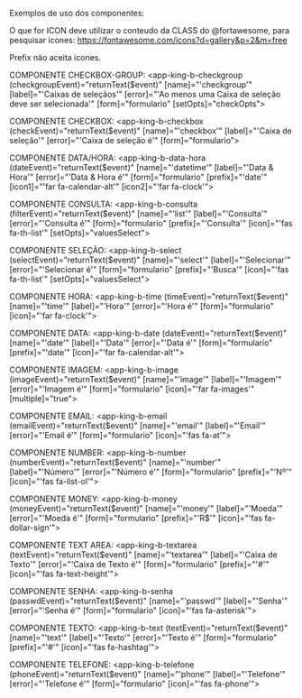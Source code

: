 Exemplos de uso dos componentes:

O que for ICON deve utilizar o conteudo da CLASS do @fortawesome, para pesquisar icones: 
https://fontawesome.com/icons?d=gallery&p=2&m=free

Prefix não aceita icones.

COMPONENTE CHECKBOX-GROUP:
    <app-king-b-checkgroup 
    (checkgroupEvent)="returnText($event)" 
    [name]="'checkgroup'" 
    [label]="'Caixas de seleçãos'"
    [error]="'Ao menos uma Caixa de seleção deve ser selecionada'" 
    [form]="formulario" 
    [setOpts]="checkOpts">
    </app-king-b-checkgroup>

COMPONENTE CHECKBOX: 
    <app-king-b-checkbox 
    (checkEvent)="returnText($event)" 
    [name]="'checkbox'" 
    [label]="'Caixa de seleção'"
    [error]="'Caixa de seleção é'" 
    [form]="formulario">
    </app-king-b-checkbox>

COMPONENTE DATA/HORA: 
    <app-king-b-data-hora 
    (dateEvent)="returnText($event)" 
    [name]="'datetime'" 
    [label]="'Data & Hora'"
    [error]="'Data & Hora é'" 
    [form]="formulario" 
    [prefix]="'date'" 
    [icon1]="'far fa-calendar-alt'"
    [icon2]="'far fa-clock'">
    </app-king-b-data-hora>

COMPONENTE CONSULTA:
    <app-king-b-consulta 
    (filterEvent)="returnText($event)" 
    [name]="'list'" 
    [label]="'Consulta'" 
    [error]="'Consulta é'"
    [form]="formulario" 
    [prefix]="'Consulta'" 
    [icon]="'fas fa-th-list'" 
    [setOpts]="valuesSelect">
    </app-king-b-consulta>

COMPONENTE SELEÇÃO:
    <app-king-b-select 
    (selectEvent)="returnText($event)" 
    [name]="'select'" 
    [label]="'Selecionar'"
    [error]="'Selecionar é'" 
    [form]="formulario" 
    [prefix]="'Busca'" 
    [icon]="'fas fa-th-list'"
    [setOpts]="valuesSelect">
    </app-king-b-select>

COMPONENTE HORA:
    <app-king-b-time 
    (timeEvent)="returnText($event)" 
    [name]="'time'" 
    [label]="'Hora'" 
    [error]="'Hora é'"
    [form]="formulario" 
    [icon]="'far fa-clock'">
    </app-king-b-time>

COMPONENTE DATA:
    <app-king-b-date 
    (dateEvent)="returnText($event)" 
    [name]="'date'" 
    [label]="'Data'" 
    [error]="'Data é'"
    [form]="formulario" 
    [prefix]="'date'" 
    [icon]="'far fa-calendar-alt'">
    </app-king-b-date>

COMPONENTE IMAGEM:
    <app-king-b-image 
    (imageEvent)="returnText($event)" 
    [name]="'image'" 
    [label]="'Imagem'" 
    [error]="'Imagem é'"
    [form]="formulario" 
    [icon]="'far fa-images'" 
    [multiple]="true">
    </app-king-b-image>

COMPONENTE EMAIL:
    <app-king-b-email 
    (emailEvent)="returnText($event)" 
    [name]="'email'" 
    [label]="'Email'" 
    [error]="'Email é'"
    [form]="formulario" 
    [icon]="'fas fa-at'">
    </app-king-b-email>

COMPONENTE NUMBER:
    <app-king-b-number 
    (numberEvent)="returnText($event)" 
    [name]="'number'" 
    [label]="'Número'" 
    [error]="'Número é'"
    [form]="formulario" 
    [prefix]="'Nº'" 
    [icon]="'fas fa-list-ol'">
    </app-king-b-number>

COMPONENTE MONEY:
    <app-king-b-money 
    (moneyEvent)="returnText($event)" 
    [name]="'money'" 
    [label]="'Moeda'" 
    [error]="'Moeda é'"
    [form]="formulario" 
    [prefix]="'R$'" 
    [icon]="'fas fa-dollar-sign'">
    </app-king-b-money>


COMPONENTE TEXT AREA:
    <app-king-b-textarea 
    (textEvent)="returnText($event)" 
    [name]="'textarea'" 
    [label]="'Caixa de Texto'"
    [error]="'Caixa de Texto é'" 
    [form]="formulario" 
    [prefix]="'#'" 
    [icon]="'fas fa-text-height'">
    </app-king-b-textarea>

COMPONENTE SENHA:
    <app-king-b-senha 
    (passwdEvent)="returnText($event)" 
    [name]="'passwd'" 
    [label]="'Senha'" 
    [error]="'Senha é'"
    [form]="formulario" 
    [icon]="'fas fa-asterisk'">
    </app-king-b-senha>


COMPONENTE TEXTO:
    <app-king-b-text 
    (textEvent)="returnText($event)" 
    [name]="'text'" 
    [label]="'Texto'" 
    [error]="'Texto é'"
    [form]="formulario" 
    [prefix]="'#'" 
    [icon]="'fas fa-hashtag'">
    </app-king-b-text>

COMPONENTE TELEFONE:
    <app-king-b-telefone 
    (phoneEvent)="returnText($event)" 
    [name]="'phone'" 
    [label]="'Telefone'" 
    [error]="'Telefone é'"
    [form]="formulario" 
    [icon]="'fas fa-phone'">
    </app-king-b-telefone>